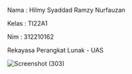 Nama : Hilmy Syaddad Ramzy Nurfauzan

Kelas : TI22A1 

Nim : 312210162

Rekayasa Perangkat Lunak - UAS

![Screenshot (303)](https://github.com/Hilmyramzy/rpl_uas/assets/115677769/c850fff4-8ddb-4696-83fa-9084d72983ab)
